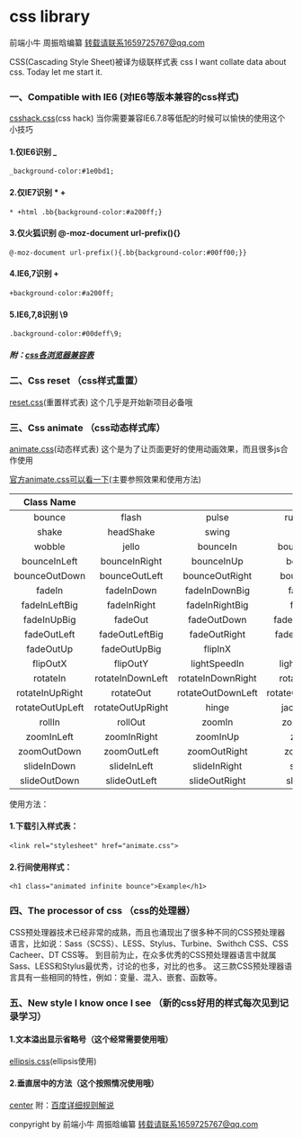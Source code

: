 # css library
前端小牛 周振晗编纂 转载请联系1659725767@qq.com

CSS(Cascading Style Sheet)被译为级联样式表
css I want collate data about css.
Today let me start it.
### 一、Compatible with IE6 (对IE6等版本兼容的css样式)
[csshack.css](https://github.com/happyzhanhan/csslibrary/blob/master/Compatible/csshack.css)(css hack)
当你需要兼容IE6.7.8等低配的时候可以愉快的使用这个小技巧

#### 1.仅IE6识别 _
```
_background-color:#1e0bd1;
```
#### 2.仅IE7识别 * +
```
* +html .bb{background-color:#a200ff;}
```
#### 3.仅火狐识别 @-moz-document url-prefix(){}
```
@-moz-document url-prefix(){.bb{background-color:#00ff00;}}
```
#### 4.IE6,7识别 +
```
+background-color:#a200ff;
```
#### 5.IE6,7,8识别 \9
```
.background-color:#00deff\9;
```

##### 附：[css各浏览器兼容表](http://code.ciaoca.com/style/css-cheat-sheet/)


### 二、Css reset （css样式重置）

[reset.css](https://github.com/happyzhanhan/csslibrary/tree/master/resetcss)(重置样式表)
这个几乎是开始新项目必备哦

### 三、Css animate （css动态样式库）
[animate.css](https://github.com/happyzhanhan/csslibrary/tree/master/animatecss)(动态样式表)
这个是为了让页面更好的使用动画效果，而且很多js合作使用

[官方animate.css可以看一下](https://daneden.github.io/animate.css/)(主要参照效果和使用方法)

|Class Name||||	
|:--:|:--:|:--:|:--:|		
|bounce|	flash|	pulse|	rubberBand|
|shake|	headShake|	swing|	tada|
|wobble|	jello|	bounceIn|	bounceInDown|
|bounceInLeft|	bounceInRight|	bounceInUp|	bounceOut|
|bounceOutDown|	bounceOutLeft|	bounceOutRight|	bounceOutUp|
|fadeIn|	fadeInDown|	fadeInDownBig|	fadeInLeft|
|fadeInLeftBig	|fadeInRight|	fadeInRightBig|	fadeInUp|
|fadeInUpBig|	fadeOut	|fadeOutDown	|fadeOutDownBig|
|fadeOutLeft|	fadeOutLeftBig|	fadeOutRight	|fadeOutRightBig|
|fadeOutUp|	fadeOutUpBig	|flipInX	|flipInY|
|flipOutX|	flipOutY	|lightSpeedIn|	lightSpeedOut|
|rotateIn|	rotateInDownLeft|	rotateInDownRight|	rotateInUpLeft|
|rotateInUpRight|	rotateOut|	rotateOutDownLeft|	rotateOutDownRight|
|rotateOutUpLeft|	rotateOutUpRight|	hinge|	jackInTheBox|
|rollIn|	rollOut	|zoomIn|	zoomInDown|
|zoomInLeft|	zoomInRight|	zoomInUp|	zoomOut|
|zoomOutDown|	zoomOutLeft	|zoomOutRight|	zoomOutUp|
|slideInDown|	slideInLeft	|slideInRight	|slideInUp|
|slideOutDown	|slideOutLeft|	slideOutRight|	slideOutUp|



使用方法：
#### 1.下载引入样式表：
```
<link rel="stylesheet" href="animate.css">
```

#### 2.行间使用样式：
```
<h1 class="animated infinite bounce">Example</h1>
```



### 四、The processor of css  （css的处理器）
  CSS预处理器技术已经非常的成熟，而且也涌现出了很多种不同的CSS预处理器语言，比如说：Sass（SCSS）、LESS、Stylus、Turbine、Swithch CSS、CSS Cacheer、DT CSS等。
  到目前为止，在众多优秀的CSS预处理器语言中就属Sass、LESS和Stylus最优秀，讨论的也多，对比的也多。
  这三款CSS预处理器语言具有一些相同的特性，例如：变量、混入、嵌套、函数等。



### 五、New style I know once I see （新的css好用的样式每次见到记录学习）

#### 1.文本溢出显示省略号（这个经常需要使用哦）
[ellipsis.css](https://github.com/happyzhanhan/csslibrary/blob/master/newstyle/ellipsis.css)(ellipsis使用)

#### 2.垂直居中的方法（这个按照情况使用哦）
[center](https://github.com/happyzhanhan/csslibrary/blob/master/newstyle/ellipsis.css)
附：[百度详细规则解说](https://jingyan.baidu.com/article/fec7a1e5ddaa051191b4e77b.html)



conpyright by 前端小牛 周振晗编纂 转载请联系1659725767@qq.com
